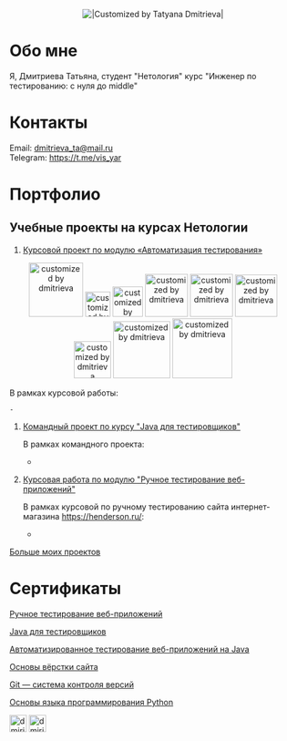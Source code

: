 <p align="center">
  <img title="|Customized by Tatyana Dmitrieva|"src="https://readme-typing-svg.herokuapp.com?color=32CD32&font=Knewave&size=40&center=true&vCenter=true&lines=Dmitrieva+Tatyana;QA+engineer">
</p>

# Обо мне

Я, Дмитриева Татьяна, студент "Нетология" курс "Инженер по тестированию: с нуля до middle" 

# Контакты
     
Email: dmitrieva_ta@mail.ru  
Telegram: https://t.me/vis_yar

# Портфолио

## Учебные проекты на курсах Нетологии

1. [Курсовой проект по модулю «Автоматизация тестирования»](https://github.com/VisYar/CourseProjectQAv3)
<p align="center">
  <img width="95" title="customized by dmitrieva" src="https://img.shields.io/badge/-IntelliJ IDEA-6A54DF?&style=for-the-badge">
  <img width="44" title="customized by dmitrieva" src="https://img.shields.io/badge/-Java-32CD32?logo=java&style=for-the-badge">
  <img width="53" title="customized by dmitrieva" src="https://img.shields.io/badge/-Git-6A54DF?logo=git&style=for-the-badge&logoColor=white">
  <img width="75" title="customized by dmitrieva" src="https://img.shields.io/badge/-docker%20-%230.svg?&style=for-the-badge&logo=docker&logoColor=white">
  <img width="75" title="customized by dmitrieva" src="https://img.shields.io/badge/-Gradle-6A54DF?logo=gradle&style=for-the-badge">
  <img width="74" title="customized by dmitrieva" src="https://img.shields.io/badge/-JUnit'5-32CD32?logo=junit5&style=for-the-badge&logoColor=white">
  <img width="65" title="customized by dmitrieva" src="https://img.shields.io/badge/-Selenid-6A54DF?&style=for-the-badge">
  <img width="100" title="customized by dmitrieva" src="https://img.shields.io/badge/-Rest Assured-32CD32?logo=Rest-Assured&style=for-the-badge&logoColor=white">
  <img width="105" title="customized by dmitrieva" src="https://img.shields.io/badge/-Allure Report-6A54DF?&style=for-the-badge">
</p>
    В рамках курсовой работы:

    - 

1. [Командный проект по курсу "Java для тестировщиков"](https://github.com/VisYar/TeamDiplomChechikVisYar)

    В рамках командного проекта: 

     - 

1. [Курсовая работа по модулю "Ручное тестирование веб-приложений"]()

    В рамках курсовой по ручному тестированию сайта интернет-магазина https://henderson.ru/:

    - 
 
[Больше моих проектов](https://github.com/VisYar?tab=repositories) 

# Сертификаты

[Ручное тестирование веб-приложений](https://github.com/VisYar/VisYar/files/9859268/-.pdf)

[Java для тестировщиков](https://github.com/VisYar/VisYar/files/9859297/certificate.Java.pdf)

[Автоматизированное
тестирование веб-приложений на
Java](https://github.com/VisYar/VisYar/files/9859325/certificate.autojava.pdf)

[Основы вёрстки сайта](https://github.com/VisYar/VisYar/files/9859345/default.pdf)
  
[Git — система контроля версий](https://github.com/VisYar/VisYar/files/9859354/certificate.Git.pdf)

[Основы языка
программирования Python](https://github.com/VisYar/VisYar/files/9859401/certificate.python.pdf)


[<img title="Telegram" alt="dmirieva | Telegram" width="30px" src="https://telegram.org/favicon.ico">](https://t.me/vis_yar)
[<img title="Github" alt="dmirieva | Github" width="30px" src="https://github.githubassets.com/favicons/favicon.svg">](https://github.com/VisYar?tab=repositories)
